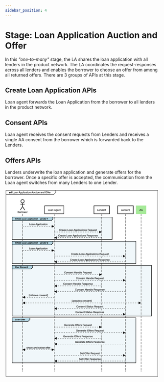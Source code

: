 ```yaml
---
sidebar_position: 4
---
```


# Stage: Loan Application Auction and Offer

In this *"one-to-many"* stage, the LA shares the loan application with all lenders in the product network. The LA coordinates the request-responses across all lenders and enables the borrower to choose an offer from among all returned offers. There are 3 groups of APIs at this stage.

## Create Loan Application APIs
Loan agent forwards the Loan Application from the borrower to all lenders in the product network.

## Consent APIs
Loan agent receives the consent requests from Lenders and receives a single AA consent from the borrower which is forwarded back to the Lenders.

## Offers APIs
Lenders underwrite the loan application and generate offers for the borrower. Once a specific offer is accepted, the communication from the Loan agent switches from many Lenders to one Lender.

![Loan Application Auction and Offers](./_images/auction_and_offer.png)
